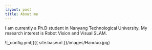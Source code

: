 ```yaml
---
layout: post
title: About me
---
```


I am currently a Ph.D student in Nanyang Technological University. My research interest is Robot Vision and Visual SLAM.

![_config.yml]({{ site.baseurl }}/images/Handuo.jpg)
